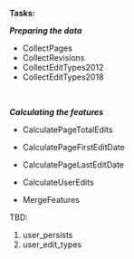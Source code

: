 **Tasks:**

_**Preparing the data**_
- CollectPages
- CollectRevisions
- CollectEditTypes2012
- CollectEditTypes2018
<br>

**_Calculating the features_**
- CalculatePageTotalEdits
- CalculatePageFirstEditDate
- CalculatePageLastEditDate
- CalculateUserEdits



- MergeFeatures

TBD:
1. user_persists
2. user_edit_types
